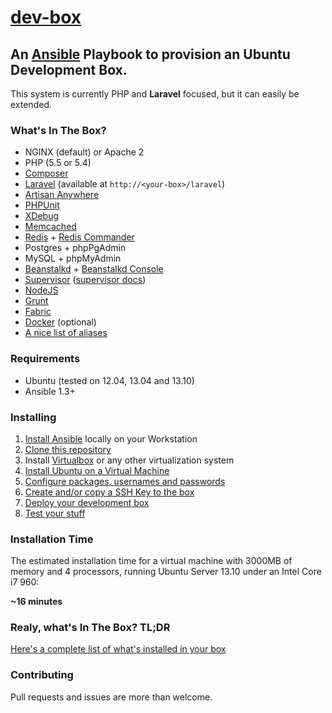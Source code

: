 [dev-box](https://github.com/antonioribeiro/dev-box)
============================================================


An [Ansible](http://www.ansibleworks.com/docs/intro_installation.html) Playbook to provision an Ubuntu  Development Box.
----------------------------------------------------------------------------------

This system is currently PHP and **Laravel** focused, but it can easily be extended.


### What's In The Box?

* NGINX (default) or Apache 2
* PHP (5.5 or 5.4)
* [Composer](http://getcomposer.org/)
* [Laravel](http://laravel.com/) (available at `http://<your-box>/laravel`)
* [Artisan Anywhere](https://github.com/antonioribeiro/artisan-anywhere)
* [PHPUnit](https://github.com/sebastianbergmann/phpunit)
* [XDebug](http://xdebug.org/)
* [Memcached](http://memcached.org/)
* [Redis](http://redis.io/) + [Redis Commander](https://github.com/nearinfinity/redis-commander)
* Postgres + phpPgAdmin
* MySQL + phpMyAdmin
* [Beanstalkd](http://kr.github.io/beanstalkd/) + [Beanstalkd Console](https://github.com/ptrofimov/beanstalk_console)
* [Supervisor](http://supervisord.org/) ([supervisor docs](/docs/apps/supervisor.md))
* [NodeJS](http://nodejs.org/)
* [Grunt](http://gruntjs.com/)
* [Fabric](http://fabfile.org/)
* [Docker](http://www.docker.io/) (optional)
* [A nice list of aliases](https://github.com/antonioribeiro/dev-box/blob/master/roles/common/templates/aliases.sh.tpl)

### Requirements

* Ubuntu (tested on 12.04, 13.04 and 13.10)
* Ansible 1.3+


### Installing

1. [Install Ansible](/docs/InstallAnsible.md) locally on your Workstation
2. [Clone this repository](/docs/CloneRepository.md)
3. Install [Virtualbox](https://www.virtualbox.org/) or any other virtualization system
4. [Install Ubuntu on a Virtual Machine](/docs/InstallOS.md)
5. [Configure packages, usernames and passwords](/docs/ConfigurePlaybook.md)
6. [Create and/or copy a SSH Key to the box](/docs/CopySSHKey.md)
7. [Deploy your development box](/docs/DeployBox.md)
8. [Test your stuff](/docs/DeployBox.md)


### Installation Time

The estimated installation time for a virtual machine with 3000MB of memory and 4 processors, running Ubuntu Server 13.10 under an Intel Core i7 960:

**~16 minutes**


### Realy, what's In The Box? TL;DR

[Here's a complete list of what's installed in your box](/docs/WhatsInTheBox.md)


### Contributing

Pull requests and issues are more than welcome.